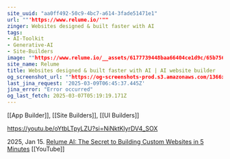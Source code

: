 ```yaml
---
site_uuid: "aa0ff492-50c9-4bc7-a614-3fade51471e1"
url: ""'https://www.relume.io/'""
zinger: Websites designed & built faster with AI
tags:
- AI-Toolkit
- Generative-AI
- Site-Builders
image: ""https://www.relume.io/__assets/6177739448baa66404ce1d9c/65b756c9cebba152b52fccc8_Opengraph%20-%20Home%20for%20Twitter.jpg""
site_name: Relume
title: Websites designed & built faster with AI | AI website builder
og_screenshot_url: ""https://og-screenshots-prod.s3.amazonaws.com/1366x768/80/false/b10d1e4261d94bb3de04a2fa078aa583cb6620e1c6512fe61085d9885491b9fc.jpeg""
last_jina_request: '2025-03-09T06:45:37.445Z'
jina_error: "Error occurred"
og_last_fetch: 2025-03-07T05:19:19.171Z
---
```

[[App Builder]], [[Site Builders]], [[UI Builders]]

https://youtu.be/oYtbLTpyLZU?si=NiNktKlyrDV4_SOX


2025, Jan 15. [Relume AI: The Secret to Building Custom Websites in 5 Minutes](https://youtu.be/2H7UgosabMM?si=2GrmTdPO1EHEt3ZR) [[YouTube]]



